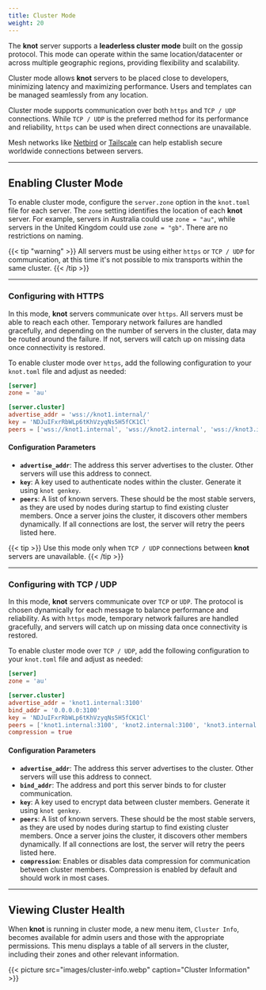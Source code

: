 ```yaml
---
title: Cluster Mode
weight: 20
---
```


The **knot** server supports a **leaderless cluster mode** built on the gossip protocol. This mode can operate within the same location/datacenter or across multiple geographic regions, providing flexibility and scalability.

Cluster mode allows **knot** servers to be placed close to developers, minimizing latency and maximizing performance. Users and templates can be managed seamlessly from any location.

Cluster mode supports communication over both `https` and `TCP / UDP` connections. While `TCP / UDP` is the preferred method for its performance and reliability, `https` can be used when direct connections are unavailable.

Mesh networks like [Netbird](https://netbird.io) or [Tailscale](https://tailscale.com) can help establish secure worldwide connections between servers.

---

## Enabling Cluster Mode

To enable cluster mode, configure the `server.zone` option in the `knot.toml` file for each server. The `zone` setting identifies the location of each **knot** server. For example, servers in Australia could use `zone = "au"`, while servers in the United Kingdom could use `zone = "gb"`. There are no restrictions on naming.

{{< tip "warning" >}}
All servers must be using either `https` or `TCP / UDP` for communication, at this time it's not possible to mix transports within the same cluster.
{{< /tip >}}

---

### Configuring with HTTPS

In this mode, **knot** servers communicate over `https`. All servers must be able to reach each other. Temporary network failures are handled gracefully, and depending on the number of servers in the cluster, data may be routed around the failure. If not, servers will catch up on missing data once connectivity is restored.

To enable cluster mode over `https`, add the following configuration to your `knot.toml` file and adjust as needed:

```toml {{filename="knot.toml"}}
[server]
zone = 'au'

[server.cluster]
advertise_addr = 'wss://knot1.internal/'
key = 'NDJuIFxrRbWLp6tKhVzyqNs5H5fCK1Cl'
peers = ['wss://knot1.internal', 'wss://knot2.internal', 'wss://knot3.internal']
```

#### Configuration Parameters

- **`advertise_addr`**: The address this server advertises to the cluster. Other servers will use this address to connect.
- **`key`**: A key used to authenticate nodes within the cluster. Generate it using `knot genkey`.
- **`peers`**: A list of known servers. These should be the most stable servers, as they are used by nodes during startup to find existing cluster members. Once a server joins the cluster, it discovers other members dynamically. If all connections are lost, the server will retry the peers listed here.

{{< tip >}}
Use this mode only when `TCP / UDP` connections between **knot** servers are unavailable.
{{< /tip >}}

---

### Configuring with TCP / UDP

In this mode, **knot** servers communicate over `TCP` or `UDP`. The protocol is chosen dynamically for each message to balance performance and reliability. As with `https` mode, temporary network failures are handled gracefully, and servers will catch up on missing data once connectivity is restored.

To enable cluster mode over `TCP / UDP`, add the following configuration to your `knot.toml` file and adjust as needed:

```toml {{filename="knot.toml"}}
[server]
zone = 'au'

[server.cluster]
advertise_addr = 'knot1.internal:3100'
bind_addr = '0.0.0.0:3100'
key = 'NDJuIFxrRbWLp6tKhVzyqNs5H5fCK1Cl'
peers = ['knot1.internal:3100', 'knot2.internal:3100', 'knot3.internal:3100']
compression = true
```

#### Configuration Parameters

- **`advertise_addr`**: The address this server advertises to the cluster. Other servers will use this address to connect.
- **`bind_addr`**: The address and port this server binds to for cluster communication.
- **`key`**: A key used to encrypt data between cluster members. Generate it using `knot genkey`.
- **`peers`**: A list of known servers. These should be the most stable servers, as they are used by nodes during startup to find existing cluster members. Once a server joins the cluster, it discovers other members dynamically. If all connections are lost, the server will retry the peers listed here.
- **`compression`**: Enables or disables data compression for communication between cluster members. Compression is enabled by default and should work in most cases.

---

## Viewing Cluster Health

When **knot** is running in cluster mode, a new menu item, `Cluster Info`, becomes available for admin users and those with the appropriate permissions. This menu displays a table of all servers in the cluster, including their zones and other relevant information.

{{< picture src="images/cluster-info.webp" caption="Cluster Information" >}}
